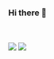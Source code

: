 ### Hi there 👋
<!--
**ZyGout/ZyGout** is a ✨ _special_ ✨ repository because its `README.md` (this file) appears on your GitHub profile.

Here are some ideas to get you started:

- 🔭 I’m currently working on ...
- 🌱 I’m currently learning ...
- 👯 I’m looking to collaborate on ...
- 🤔 I’m looking for help with ...
- 💬 Ask me about ...
- 📫 How to reach me: ...
- 😄 Pronouns: ...
- ⚡ Fun fact: ...
-->
<br/>
<br/>
<img src="https://github-readme-stats.vercel.app/api?username=ZyGout&show_icons=true&hide_border=true&theme=tokyonight"/>

<img src="https://github-readme-stats.vercel.app/api/top-langs/?username=ZyGout&theme=tokyonight"/>
